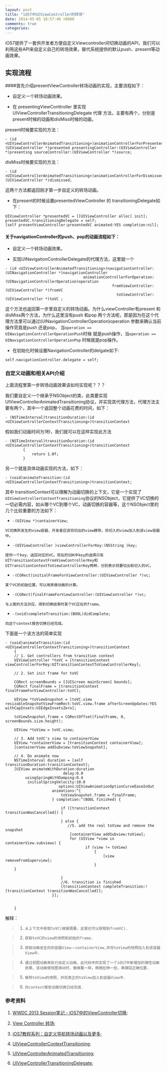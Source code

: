 ```yaml
---
layout: post
title: "iOS7中UIViewController的转场"
date: 2014-05-05 18:57:40 +0800
comments: true
categories: 
---
```



iOS7提供了一套供开发者方便自定义Viewcontroller间切换动画的API，我们可以利用这些API来自定义自己的转场效果，替代系统提供的默认push、present等动画效果。

## 实现流程 

####首先介绍presentViewController转场动画的实现，主要流程如下：


* 自定义一个转场动画效果。

* 在 presentingViewConttroller 里实现 UIViewControllerTransitioningDelegate 代理	方法，主要有两个，分别是present时候的动画和disMiss时候的动画，
	
present时候要实现的方法：

``` objc		
- (id <UIViewControllerAnimatedTransitioning>)animationControllerForPresentedController:(UIViewController *)presented presentingController:(UIViewController *)presenting sourceController:(UIViewController *)source;
```	
	
disMiss时候要实现的方法：

``` objc
- (id <UIViewControllerAnimatedTransitioning>)animationControllerForDismissedController:(UIViewController *)dismissed;
```	
		
		
这两个方法都返回刚才第一步自定义的转场动画。
	
* 在present的时候设置presentedViewController 的 transitioningDelegate如下：

``` objc	
UIViewController *presentedVC = [[UIViewController alloc] init];
presentedVC.transitioningDelegate = self;
[self presentViewController:presentedVC animated:YES completion:nil];
```

#### 关于navigationController的push、pop的动画流程如下：

* 自定义一个转场动画效果。

* 实现UINavigationControllerDelegate的代理方法，这里就一个

``` objc
- (id <UIViewControllerAnimatedTransitioning>)navigationController:(UINavigationController *)navigationController
                                   animationControllerForOperation:(UINavigationControllerOperation)operation
                                                fromViewController:(UIViewController *)fromVC
                                                  toViewController:(UIViewController *)toVC ;                                                 
```    
                       
这个方法也返回第一步里自定义的转场动画。为什么viewController有present 和disMiss两个方法，为什么这里没有push 和pop 两个方法呢，那是因为在这个代理方法里可以通过(UINavigationControllerOperation)operation 参数来确认当前操作究竟是push 还是pop， 当`operation == UINavigationControllerOperationPush`时候 就是push操作，当`operation == UINavigationControllerOperationPop` 时候就是pop操作。
                                                                          

*  在初始化时候设置NavigationController的delgate如下:

``` objc
self.navigationController.delegate = self;
```	
		
### 自定义动画和相关API介绍

上面流程里第一步转场动画效果该如何实现呢？？？

 
我们要自定义一个继承于NSObject的类，此类要实现UIViewControllerAnimatedTransitioning协议，并实现其代理方法，代理方法主要有两个，其中一个返回整个动画花费的时间，如下：

``` objc
- (NSTimeInterval)transitionDuration:(id <UIViewControllerContextTransitioning>)transitionContext
```

假如我们动画时间为1秒，我们就可以在这样实现此方法

``` objc
- (NSTimeInterval)transitionDuration:(id <UIViewControllerContextTransitioning>)transitionContext
		{
			return 1.0f;
		}
``` 

另一个就是具体动画实现的方法，如下：

``` objc
- (void)animateTransition:(id <UIViewControllerContextTransitioning>)transitionContext;
```

其中	transitionContext可以理解为动画切换的上下文，它是一个实现了 `UIViewControllerContextTransitioning`协议的NSObject，它提供了VC切换的一切必需内容，如从哪个VC到哪个VC，动画切换的容器等，这个NSObject里的几个比较重要的方法如下：
	
   * `-(UIView *)containerView; `

	VC切换所发生的view容器，开发者应该将切出的view移除，将切入的view加入到该view容器中。
	
   * `-(UIViewController )viewControllerForKey:(NSString )key; `

	提供一个key，返回对应的VC。现在的SDK中key的选择只有UITransitionContextFromViewControllerKey和UITransitionContextToViewControllerKey两种，分别表示将要切出和切入的VC。

   * `-(CGRect)initialFrameForViewController:(UIViewController *)vc; `

	某个VC的初始位置，可以用来做动画的计算。

   * `-(CGRect)finalFrameForViewController:(UIViewController *)vc;`

	与上面的方法对应，得到切换结束时某个VC应在的frame。

   * `-(void)completeTransition:(BOOL)didComplete; `

	向这个context报告切换已经完成。
	
	
下面是一个该方法的简单实现

``` 
- (void)animateTransition:(id <UIViewControllerContextTransitioning>)transitionContext
	{
    // 1. Get controllers from transition context
    UIViewController *toVC = [transitionContext viewControllerForKey:UITransitionContextToViewControllerKey];
 
    // 2. Set init frame for toVC
    
    CGRect screenBounds = [[UIScreen mainScreen] bounds];
    CGRect finalFrame = [transitionContext finalFrameForViewController:toVC];
    
    UIView *toViewSnapshot = [toVC.view resizableSnapshotViewFromRect:toVC.view.frame afterScreenUpdates:YES withCapInsets:UIEdgeInsetsZero];
 	
    toViewSnapshot.frame = CGRectOffset(finalFrame, 0, screenBounds.size.height);
    
    UIView *toView = toVC.view;
    
    // 3. Add toVC's view to containerView
    UIView *containerView = [transitionContext containerView];
    [containerView addSubview:toViewSnapshot];
    
    // 4. Do animate now
    NSTimeInterval duration = [self transitionDuration:transitionContext];
    [UIView animateWithDuration:duration
                          delay:0.0
         usingSpringWithDamping:0.4
          initialSpringVelocity:10.0
                        options:UIViewAnimationOptionCurveEaseInOut
                     animations:^{
                         toViewSnapshot.frame = finalFrame;
                     } completion:^(BOOL finished) {

                         if ([transitionContext transitionWasCancelled]) {
                            
                         } else {
							//5. add the real toView and remove the snapshot
                             [containerView addSubview:toView];
                             for (UIView *view in containerView.subviews) {
        							if (view != toView) 
        								{
            								[view removeFromSuperview];
        								}
    }

                         }
                         //6. transition is finished
                         [transitionContext completeTransition:![transitionContext transitionWasCancelled]];
                     }];
    

	}
```
	
		

解释：

>1. 	从上下文中获取toVC(根据需要，这里也可以获取到fromVC).

>2. 	获取toVC的view的快照和初始的frame.

>3. 	获取动画发生的的容器View——containerView,并将toView的快照加入到该容器View中.

>4. 	通过视图动画来执行自定义动画，此代码中的实现了一个iOS7中新增加的弹性动画效果，该动画使视图滑动时，像弹簧一样，稍微拉伸一些，再弹回正确位置.

>5. 	移除toView的快照，并将真正的toView加入到容器View中.

>6. 	向context报告动画切换已经完成.


### 参考资料

1. [WWDC 2013 Session笔记 - iOS7中的ViewController切换](http://onevcat.com/2013/10/vc-transition-in-ios7/);

2. [View Controller 转场](http://objccn.io/issue-5-3/);

3. [iOS7教程系列：自定义导航转场动画以及更多](http://www.cocoachina.com/gamedev/misc/2013/1224/7597.html);

4. [UIViewControllerContextTransitioning](https://developer.apple.com/library/ios/documentation/UIKit/Reference/UIViewControllerContextTransitioning_protocol/Reference/Reference.html);

5. [UIViewControllerAnimatedTransitioning](https://developer.apple.com/library/ios/documentation/UIKit/Reference/UIViewControllerAnimatedTransitioning_Protocol/Reference/Reference.html);

6. [UIViewControllerTransitioningDelegate](https://developer.apple.com/library/ios/documentation/uikit/reference/UIViewControllerTransitioningDelegate_protocol/Reference/Reference.html);

